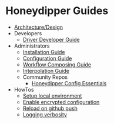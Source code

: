 # Honeydipper Guides

 * [Architecture/Design](../README.md)
 * Developers
   * [Driver Developer Guide](./developer.md)
 * Administrators
   * [Installation Guide](./INSTALL.md)
   * [Configuration Guide](./configuration.md)
   * [Workflow Composing Guide](./workflow.md)
   * [Interpolation Guide](./interpolation.md)
   * Community Repos
     + [Honeydipper Config Essentials](https://honeydipper.github.io/honeydipper-config-essentials/)
 * HowTos
   * [Setup local environment](./howtos/setup_local.md)
   * [Enable encrypted configuration](./howtos/enable_encryption.md)
   * [Reload on github push](./howtos/reload_on_push.md)
   * [Logging verbosity](./howtos/logging_verbosity.md)

